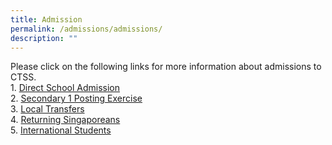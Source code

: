 ```yaml
---
title: Admission
permalink: /admissions/admissions/
description: ""
---
```

Please click on the following links for more information about admissions to CTSS.  
1. [Direct School Admission](/admissions/direct-school-admission)  
2. [Secondary 1 Posting Exercise](/admissions/secondary-1-posting-exercise)  
3. [Local Transfers](/admissions/local-transfers)   
4. [Returning Singaporeans](/admissions/returning-singaporeans)  
5. [International Students](/admissions/international-students)